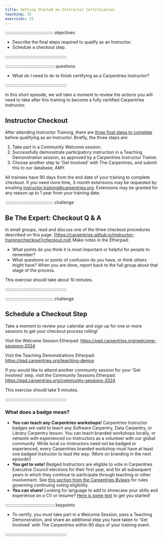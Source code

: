 ```yaml
---
title: Getting Started on Instructor Certification
teaching: 15
exercises: 15
---
```


::::::::::::::::::::::::::::::::::::::: objectives

- Describe the final steps required to qualify as an Instructor.
- Schedule a checkout step.

::::::::::::::::::::::::::::::::::::::::::::::::::

:::::::::::::::::::::::::::::::::::::::: questions

- What do I need to do to finish certifying as a Carpentries Instructor?

::::::::::::::::::::::::::::::::::::::::::::::::::
  
In this short episode, we will take a moment to review the actions you will
need to take after this training to become a fully certified Carpentries Instructor.

## Instructor Checkout

After attending Instructor Training, there are [three final steps to complete](checkout.md) before qualifying as an Instructor.
Briefly, the three steps are:

1. Take part in a Community Welcome session.
2. Successfully demonstrate participatory instruction in a Teaching Demonstration session, as approved by a Carpentries Instructor Trainer.
3. Choose another step to 'Get Involved' with The Carpentries, and submit this to our database, AMY.

All trainees have 90 days from the end date of your training to complete checkout. If you need more time,
3-month extensions may be requested by emailing [instructor.training@carpentries.org](mailto:instructor.training@carpentries.org).
Extensions may be granted for any reason up to 1 year from your training date.

:::::::::::::::::::::::::::::::::::::::  challenge

## Be The Expert: Checkout Q \& A

In small groups, read and discuss one of the three checkout procedures described on this page: [https://carpentries.github.io/instructor-training/checkout](checkout.md)
Make notes in the Etherpad:

- What points do you think it is most important or helpful for people to remember?
- What questions or points of confusion do you have, or think others might have?
  When you are done, report back to the full group about that stage of the process.

This exercise should take about 10 minutes.

::::::::::::::::::::::::::::::::::::::::::::::::::

:::::::::::::::::::::::::::::::::::::::  challenge

## Schedule a Checkout Step

Take a moment to review your calendar and sign up for one or more sessions to get your checkout process rolling!

Visit the Welcome Session Etherpad: <https://pad.carpentries.org/welcome-sessions-2024>

Visit the Teaching Demonstrations Etherpad: <https://pad.carpentries.org/teaching-demos>

If you would like to attend another community session for your 'Get Involved' step, visit the 
Community Sessions Etherpad: <https://pad.carpentries.org/community-sessions-2024>

This exercise should take 5 minutes.

::::::::::::::::::::::::::::::::::::::::::::::::::

### What does a badge mean?

- **You can teach any Carpentries workshops!** Carpentries Instructor badges are valid to teach any Software Carpentry, Data Carpentry, or Library Carpentry lesson. You can teach branded workshops locally, or network with experienced co-Instructors as a volunteer with our global community. While local co-Instructors need not be badged or experienced, every Carpentries branded workshop must have at least one badged Instructor to lead the way. (More on branding in the next episode!)
- **You get to vote!** Badged Instructors are eligible to vote in Carpentries Executive Council elections for their first year, and for all subsequent years in which they continue to participate through teaching or other involvement. See [this section from the Carpentries Bylaws][voting-rights] for rules governing continuing voting eligibility.
- **You can share!** Looking for language to add to showcase your skills and experience on a CV or resume? [Here is some text][text-for-instructors] to get you started!

:::::::::::::::::::::::::::::::::::::::: keypoints

- To certify, you must take part in a Welcome Session, pass a Teaching Demonstration, and share an additional step you have taken to 'Get Involved' with The Carpentries within 90 days of your training event.

::::::::::::::::::::::::::::::::::::::::::::::::::

[voting-rights]: https://carpentries.org/about-us/governance/#carpentries-bylaws-and-policies
[text-for-instructors]: https://github.com/carpentries/commons/blob/master/text-for-instructors.md



